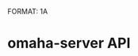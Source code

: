 FORMAT: 1A

# omaha-server API

<!-- include(Authentication.md) -->

<!-- include(Application.md) -->

<!-- include(Data.md) -->

<!-- include(Platform.md) -->

<!-- include(Channel.md) -->

<!-- include(Omaha_version.md) -->

<!-- include(Action.md) -->

<!-- include(Sparkle_version.md) -->

<!-- include(Symbols.md) -->

<!-- include(Statistics.md) -->

<!-- include(Live_statistics.md) -->

<!-- include(Downloads.md) -->

<!-- include(Omaha_server_version.md) -->

<!-- include(Crash.md) -->

<!-- include(Feedback.md) -->